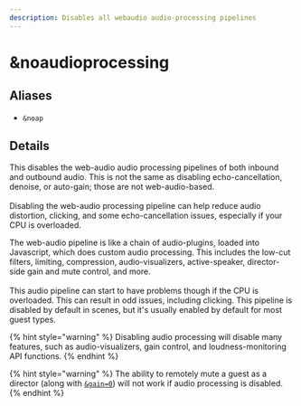 ```yaml
---
description: Disables all webaudio audio-processing pipelines
---
```


# \&noaudioprocessing

## Aliases

* `&noap`

## Details

This disables the web-audio audio processing pipelines of both inbound and outbound audio. This is not the same as disabling echo-cancellation, denoise, or auto-gain; those are not web-audio-based.\
\
Disabling the web-audio processing pipeline can help reduce audio distortion, clicking, and some echo-cancellation issues, especially if your CPU is overloaded.

The web-audio pipeline is like a chain of audio-plugins, loaded into Javascript, which does custom audio processing. This includes the low-cut filters, limiting, compression, audio-visualizers, active-speaker, director-side gain and mute control, and more.\
\
This audio pipeline can start to have problems though if the CPU is overloaded. This can result in odd issues, including clicking. This pipeline is disabled by default in scenes, but it's usually enabled by default for most guest types.

{% hint style="warning" %}
Disabling audio processing will disable many features, such as audio-visualizers, gain control, and loudness-monitoring API functions.
{% endhint %}

{% hint style="warning" %}
The ability to remotely mute a guest as a director (along with [`&gain=0`](../source-parameters/gain.md)) will not work if audio processing is disabled.
{% endhint %}
